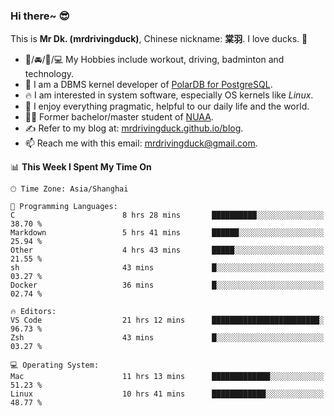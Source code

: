 ### Hi there~ 😎

This is **Mr Dk. (mrdrivingduck)**, Chinese nickname: **棠羽**. I love ducks. 🦆

- 💪/🚘/🏸/💻 My Hobbies include workout, driving, badminton and technology.
- 🍊 I am a DBMS kernel developer of [PolarDB for PostgreSQL](https://github.com/ApsaraDB/PolarDB-for-PostgreSQL).
- 🔥 I am interested in system software, especially OS kernels like *Linux*.
- 🔧 I enjoy everything pragmatic, helpful to our daily life and the world.
- 👨‍🎓 Former bachelor/master student of [NUAA](https://en.wikipedia.org/wiki/Nanjing_University_of_Aeronautics_and_Astronautics).
- ✍ Refer to my blog at: [mrdrivingduck.github.io/blog](https://mrdrivingduck.github.io/blog/).
- 📫 Reach me with this email: [mrdrivingduck@gmail.com](mailto:mrdrivingduck@gmail.com).

<!--START_SECTION:waka-->
📊 **This Week I Spent My Time On** 

```text
🕑︎ Time Zone: Asia/Shanghai

💬 Programming Languages: 
C                        8 hrs 28 mins       ██████████░░░░░░░░░░░░░░░   38.70 % 
Markdown                 5 hrs 41 mins       ██████░░░░░░░░░░░░░░░░░░░   25.94 % 
Other                    4 hrs 43 mins       █████░░░░░░░░░░░░░░░░░░░░   21.55 % 
sh                       43 mins             █░░░░░░░░░░░░░░░░░░░░░░░░   03.27 % 
Docker                   36 mins             █░░░░░░░░░░░░░░░░░░░░░░░░   02.74 % 

🔥 Editors: 
VS Code                  21 hrs 12 mins      ████████████████████████░   96.73 % 
Zsh                      43 mins             █░░░░░░░░░░░░░░░░░░░░░░░░   03.27 % 

💻 Operating System: 
Mac                      11 hrs 13 mins      █████████████░░░░░░░░░░░░   51.23 % 
Linux                    10 hrs 41 mins      ████████████░░░░░░░░░░░░░   48.77 % 
```


<!--END_SECTION:waka-->

<!-- ![Mr Dk.'s GitHub Stats](https://github-readme-stats.vercel.app/api?username=mrdrivingduck&count_private&show_icons=true&theme=buefy) -->

<!-- ![Most Used Languages](https://github-readme-stats.vercel.app/api/top-langs/?username=mrdrivingduck&exclude_repo=mips32-CPU,snort-tcp-socket&theme=buefy&layout=compact&langs_count=10) -->


<!--
**mrdrivingduck/mrdrivingduck** is a ✨ _special_ ✨ repository because its `README.md` (this file) appears on your GitHub profile.

Here are some ideas to get you started:

- 🔭 I’m currently working on ...
- 🌱 I’m currently learning ...
- 👯 I’m looking to collaborate on ...
- 🤔 I’m looking for help with ...
- 💬 Ask me about ...
- 📫 How to reach me: ...
- 😄 Pronouns: ...
- ⚡ Fun fact: ...
-->
